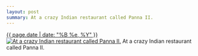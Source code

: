 ```yaml
---
layout: post
summary: At a crazy Indian restaurant called Panna II.
---
```


<p>
  <time><a href="/470">{{ page.date | date: "%B %e, %Y" }}</a></time>
  <a href="/470"><img src="{{ site.assets_url }}/470-640.jpg" srcset="{{ site.assets_url }}/470-1280.jpg 1280w, {{ site.assets_url }}/470-960.jpg 960w, {{ site.assets_url }}/470-640.jpg 640w, {{ site.assets_url }}/470-320.jpg 320w" sizes="(min-width: 700px) 50vw, calc(100vw - 2rem)" alt="At a crazy Indian restaurant called Panna II." /></a>
  <span>At a crazy Indian restaurant called Panna II.</span>
</p>
